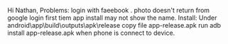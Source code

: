 Hi Nathan,
Problems:
    login with faeebook .
    photo doesn't return from google login
    first tiem app install may not show the name.
Install:
Under android\app\build\outputs\apk\release copy file  app-release.apk
run adb install app-release.apk when phone is connect to device.


    

